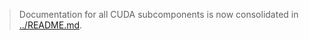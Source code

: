 > Documentation for all CUDA subcomponents is now consolidated in [../README.md](../README.md).

<!-- --- Footer --- -->
<!--
 File location diagram:
 jetc/                          <- Main project folder
 ├── buildx/                    <- Build system and scripts
 │   └── build/                 <- Build stages directory
 │       └── 01-04-cuda/        <- Parent directory
 │           └── 003-cudnn/     <- Current directory
 │               └── README.md  <- THIS FILE
 └── ...                        <- Other project files

 Description: README for cuDNN stage (Marked for deletion).
 Author: Mr K / GitHub Copilot
 COMMIT-TRACKING: UUID-20250425-080000-42595D
-->

